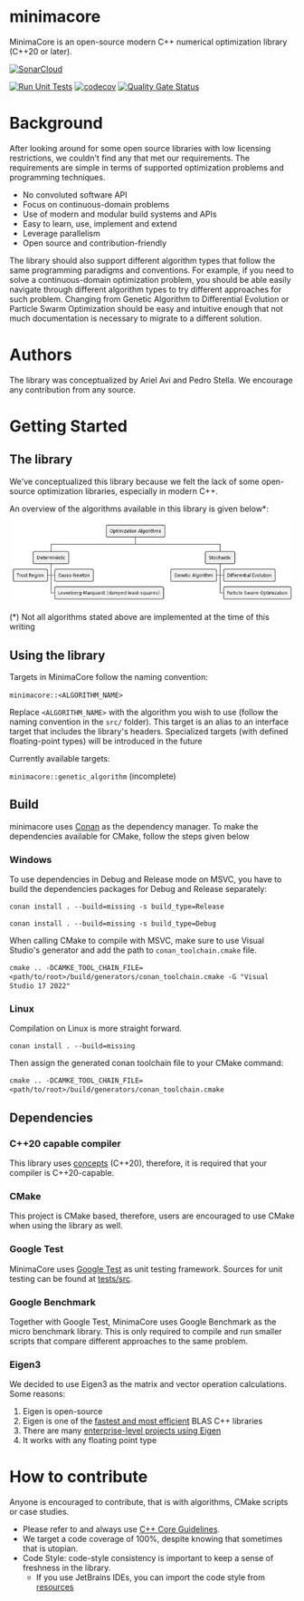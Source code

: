 # minimacore

MinimaCore is an open-source modern C++ numerical optimization library (C++20 or later).

[![SonarCloud](https://sonarcloud.io/images/project_badges/sonarcloud-black.svg)](https://sonarcloud.io/summary/new_code?id=ariel-avi_minimacore)

[![Run Unit Tests](https://github.com/ariel-avi/minimacore/actions/workflows/tests.yml/badge.svg)](https://github.com/ariel-avi/minimacore/actions/workflows/tests.yml)
[![codecov](https://codecov.io/gh/ariel-avi/minimacore/graph/badge.svg?token=NGQBJPUWMB)](https://codecov.io/gh/ariel-avi/minimacore)
[![Quality Gate Status](https://sonarcloud.io/api/project_badges/measure?project=ariel-avi_minimacore&metric=alert_status)](https://sonarcloud.io/summary/new_code?id=ariel-avi_minimacore)

# Background

After looking around for some open source libraries with low licensing restrictions, we couldn't find any that met our
requirements. The requirements are simple in terms of supported optimization problems and programming techniques.

- No convoluted software API
- Focus on continuous-domain problems
- Use of modern and modular build systems and APIs
- Easy to learn, use, implement and extend
- Leverage parallelism
- Open source and contribution-friendly

The library should also support different algorithm types that follow the same programming paradigms and conventions.
For example, if you need to solve a continuous-domain optimization problem, you should be able easily navigate through
different algorithm types to try different approaches for such problem. Changing from Genetic Algorithm to Differential
Evolution or Particle Swarm Optimization should be easy and intuitive enough that not much documentation is necessary to
migrate to a different solution.

# Authors

The library was conceptualized by Ariel Avi and Pedro Stella. We encourage any contribution from any source.

# Getting Started

## The library

We've conceptualized this library because we felt the lack of some open-source optimization libraries, especially in
modern C++.

An overview of the algorithms available in this library is given below*:

![](resources/algorithms_organogram.png)

(*) Not all algorithms stated above are implemented at the time of this writing

## Using the library

Targets in MinimaCore follow the naming convention:

`minimacore::<ALGORITHM_NAME>`

Replace `<ALGORITHM_NAME>` with the algorithm you wish to use (follow the naming convention in the `src/` folder). This
target is an alias to an interface target that includes the library's headers. Specialized targets (with defined
floating-point types) will be introduced in the future

Currently available targets:

`minimacore::genetic_algorithm` (incomplete)

## Build

minimacore uses [Conan](https://conan.io/) as the dependency manager. To make the dependencies available for CMake,
follow the steps given below

### Windows

To use dependencies in Debug and Release mode on MSVC, you have to build the dependencies packages for Debug and Release
separately:

```commandline
conan install . --build=missing -s build_type=Release
```

```commandline
conan install . --build=missing -s build_type=Debug
```

When calling CMake to compile with MSVC, make sure to use Visual Studio's generator and add the path
to `conan_toolchain.cmake` file.

```commandline
cmake .. -DCAMKE_TOOL_CHAIN_FILE=<path/to/root>/build/generators/conan_toolchain.cmake -G "Visual Studio 17 2022"
```

### Linux

Compilation on Linux is more straight forward.

```shell
conan install . --build=missing
```

Then assign the generated conan toolchain file to your CMake command:

```shell
cmake .. -DCAMKE_TOOL_CHAIN_FILE=<path/to/root>/build/generators/conan_toolchain.cmake
```

## Dependencies

### C++20 capable compiler

This library uses [concepts](https://en.cppreference.com/w/cpp/language/constraints) (C++20), therefore, it is required
that your compiler is C++20-capable.

### CMake

This project is CMake based, therefore, users are encouraged to use CMake when using the library as well.

### Google Test

MinimaCore uses [Google Test](https://github.com/google/googletest) as unit testing framework. Sources for unit testing
can be found at [tests/src](tests/src).

### Google Benchmark

Together with Google Test, MinimaCore uses Google Benchmark as the micro benchmark library. This is only required to
compile and run smaller scripts that compare different approaches to the same problem.

### Eigen3

We decided to use Eigen3 as the matrix and vector operation calculations. Some reasons:

1. Eigen is open-source
2. Eigen is one of the [fastest and most efficient](https://eigen.tuxfamily.org/index.php?title=Benchmark) BLAS C++
   libraries
3. There are many
   [enterprise-level projects using Eigen](https://eigen.tuxfamily.org/index.php?title=Main_Page#Projects_using_Eigen)
4. It works with any floating point type

# How to contribute

Anyone is encouraged to contribute, that is with algorithms, CMake scripts or case studies.

- Please refer to and always use [C++ Core Guidelines](https://isocpp.github.io/CppCoreGuidelines/CppCoreGuidelines).
- We target a code coverage of 100%, despite knowing that sometimes that is utopian.
- Code Style: code-style consistency is important to keep a sense of freshness in the library.
    - If you use JetBrains IDEs, you can import the code style from [resources](resources/minimacore-code-style.xml)